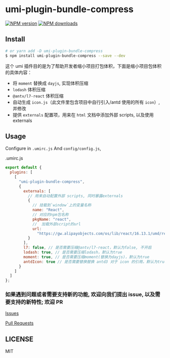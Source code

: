# umi-plugin-bundle-compress

[![NPM version](https://img.shields.io/npm/v/umi-plugin-bundle-compress.svg?style=flat)](https://www.npmjs.com/package/umi-plugin-bundle-compress)
[![NPM downloads](http://img.shields.io/npm/dm/umi-plugin-bundle-compress.svg?style=flat)](https://www.npmjs.com/package/umi-plugin-bundle-compress)

## Install

```bash
# or yarn add -D umi-plugin-bundle-compress
$ npm install umi-plugin-bundle-compress --save --dev
```

这个 umi 插件目的是为了帮助开发者缩小项目打包体积，下面是缩小项目包体积的具体内容：

- 将 `moment` 替换成 `dayjs`, 实现体积压缩
- `lodash` 体积压缩
- `@antv/l7-react` 体积压缩
- 自动生成 `icon.js`（此文件里包含项目中自行引入/antd 使用的所有 `icon`）, 并修改
- 提供 `externals` 配置项，用来在 `html` 文档中添加外部 scripts, 以及使用 externals

## Usage

Configure in `.umirc.js` And `config/config.js`,

.umirc.js

```js
export default {
  plugins: [
    [
      "umi-plugin-bundle-compress",
      {
        externals: [
          // 用来自动配置外部 scripts, 同时暴露externals
          {
            // 挂载到`window`上的变量名称
            name: "React",
            // 对应的npm包名称
            pkgName: "react",
            //  加载外部script的url
            url:
              "https://gw.alipayobjects.com/os/lib/react/16.13.1/umd/react.development.js"
          }
        ],
        l7: false, // 是否需要压缩@antv/l7-react，默认为false, 不开启
        lodash: true, // 是否需要压缩lodash，默认为true
        moment: true, // 是否需要压缩moment(替换为dayjs)，默认为true
        antdIcon: true // 是否需要替换替换 antd3 对于 icon 的引用，默认为true
      }
    ]
  ]
};
```

### 如果遇到问题或者需要支持新的功能, 欢迎向我们提出 issue, 以及需要支持的新特性; 欢迎 PR

[Issues](https://github.com/whmlife/umi-plugin-compress/issues)

[Pull Requests](https://github.com/whmlife/umi-plugin-compress/pulls)

## LICENSE

MIT
